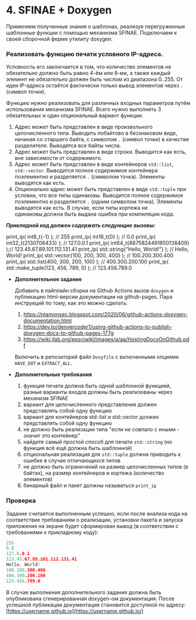 # 4. SFINAE + Doxygen


Применяем полученные знания о шаблонах, реализуя перегруженные шаблонные функции с помощью механизма SFINAE. Подключаем к своей сборочной ферме утилиту doxygen.

### **Реализовать функцию печати условного IP-адреса.**

Условность его заключается в том, что количество элементов не обязательно должно быть равно 4-ём или 8-ми, а также каждый элемент не обязательно должен быть числом из диапазона 0..255. От идеи IP-адреса остаётся фактически только вывод элементов через `.` (символ точки).

Функцию нужно реализовать для различных входных параметров путём использования механизма SFINAE. Всего нужно выполнить 3 обязательных и один опциональный вариант функции.

1. Адрес может быть представлен в виде произвольного целочисленного типа. Выводить побайтово в беззнаковом виде, начиная со старшего байта, с символом `.` (символ точки) в качестве разделителя. Выводятся все байты числа.
2. Адрес может быть представлен в виде строки. Выводится как есть, вне зависимости от содержимого.
3. Адрес может быть представлен в виде контейнеров `std::list`, `std::vector`. Выводится полное содержимое контейнера поэлементно и разделяется `.` (символом точка). Элементы выводятся как есть.
4. Опционально адрес может быть представлен в виде `std::tuple` при условии, что все типы одинаковы. Выводится полное содержимое поэлементно и разделяется `.` (одним символом точка). Элементы выводятся как есть. В случае, если типы кортежа не одинаковы,должна быть выдана ошибка при компиляции кода.

***Прикладной код должен содержать следующие вызовы:***

print_ip( int8_t{-1} ); // 255 print_ip( int16_t{0} ); // 0.0 print_ip( int32_t{2130706433} ); // 127.0.0.1 print_ip( int64_t{8875824491850138409} );// 123.45.67.89.101.112.131.41 print_ip( std::string{“Hello, World!”} ); // Hello, World! print_ip( std::vector<int>{100, 200, 300, 400} ); // 100.200.300.400 print_ip( std::list<shot>{400, 300, 200, 100} ); // 400.300.200.100 print_ip( std::make_tuple(123, 456, 789, 0) ); // 123.456.789.0

- **Дополнительное задание**

  Добавить в пайплайн сборки на Github Actions вызов `doxygen` и публикацию html-версии документации на github-pages. Пара инструкций по тому, как это можно сделать:
  1. <https://ntamonsec.blogspot.com/2020/06/github-actions-doxygen-documentation.html>
  2. <https://dev.to/denvercoder1/using-github-actions-to-publish-doxygen-docs-to-github-pages-177g>
  3. <https://wiki.jlab.org/epsciwiki/images/a/aa/HostingDocsOnGithub.pdf>

  Включить в репозиторий файл `Doxyfile` с включенными опциями `HAVE_DOT` и `EXTRACT_ALL`.
- **Дополнительные требования**
  1. функция печати должна быть одной шаблонной функцией, разные варианты входов должны быть реализованы через механизм SFINAE
  2. вариант для целочисленного представления должен представлять собой одну функцию
  3. вариант для контейнеров std::list и std::vector должен представлять собой одну функцию
  4. не должно быть реализации типа "если не совпало с иными - значит это контейнер"
  5. найдите самый простой способ для печати `std::string` (но функция всё ещё должна быть шаблонной)
  6. опциональная реализация для `std::tuple` должна приводить к ошибке в случае отличающихся типов
  7. не должно быть ограничений на размер целочисленных типов (в байтах), на размер контейнеров и кортежа (количество элементов)
  8. бинарный файл и пакет должны называться `print_ip`

### Проверка

Задание считается выполненным успешно, если после анализа кода на соответствие требованиям о реализации, установки пакета и запуска приложения на экране будет сформирован вывод (в соответствии с требованиями к прикладному коду):

```cpp
255
0.0
127.0.0.1
123.45.67.89.101.112.131.41
Hello, World!
100.200.300.400
400.300.200.100
123.456.789.0
```

В случае выполнения дополнительного задания должна быть опубликована сгенерированная doxygen-ом документация. После успешной публикации документация становится доступной по адресу: [https://username.github.io](https://username.github.io/)
